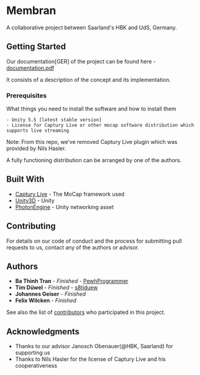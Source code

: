 # Membran
A collaborative project between Saarland's HBK and UdS, Germany.

## Getting Started
Our documentation[GER] of the project can be found here  -  [documentation.pdf](membran_doc.pdf)

It consists of a description of the concept and its implementation.

### Prerequisites
What things you need to install the software and how to install them
```
- Unity 5.5 [latest stable version]
- License for Captury Live or other mocap software distribution which supports live streaming
```

Note: From this repo, we've removed Captury Live plugin which was provided by Nils Hasler. 

A fully functioning distribution can be arranged by one of the authors.
## Built With

* [Captury Live](http://www.thecaptury.com/captury-live/) - The MoCap framework used
* [Unity3D](https://unity3d.com/de) - Unity
* [PhotonEngine](https://www.photonengine.com/en-US/PUN) - Unity networking asset

## Contributing

For details on our code of conduct and the process for submitting pull requests to us, contact any of the authors or advisor.

## Authors

* **Ba Thinh Tran** - *Finished* - [PewhProgrammer](https://github.com/PewhProgrammer)
* **Tim Düwel** - *Finished* - [s8tiduew](https://github.com/s8tiduew)
* **Johannes Geiser** - *Finished*
* **Felix Wilcken** - *Finished*

See also the list of [contributors](https://github.com/PewhProgrammer/Membran/graphs/contributors) who participated in this project.

## Acknowledgments

* Thanks to our advisor Janosch Obenauer(@HBK, Saarland) for supporting us
* Thanks to Nils Hasler for the license of Captury Live and his cooperativeness
